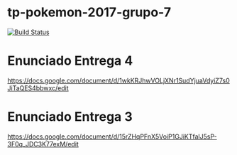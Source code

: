 # tp-pokemon-2017-grupo-7

[![Build Status](https://travis-ci.com/algo2-unsam/tp-pokemon-2017-grupo-7.svg?token=fNfFUb5dkXpfuxxBzynn&branch=master)](https://travis-ci.com/algo2-unsam/tp-pokemon-2017-grupo-7)

# Enunciado Entrega 4

https://docs.google.com/document/d/1wkKRJhwVOLjXNr1SudYjuaVdyiZ7s0JiTaQES4bbwxc/edit

# Enunciado Entrega 3

https://docs.google.com/document/d/15rZHqPFnX5VoiP1GJiKTfalJ5sP-3F0q_JDC3K77exM/edit
